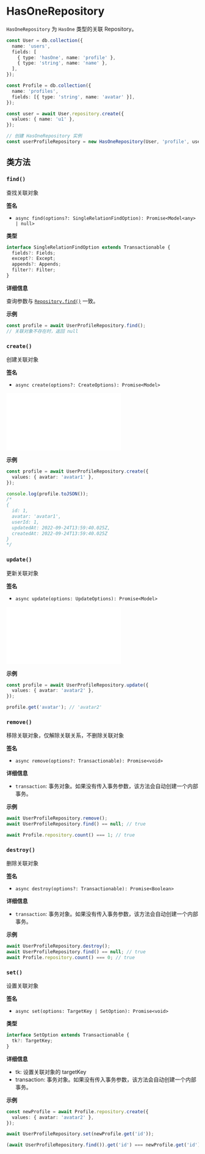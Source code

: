 # HasOneRepository
`HasOneRepository` 为 `HasOne` 类型的关联 Repository。

```typescript
const User = db.collection({
  name: 'users',
  fields: [
    { type: 'hasOne', name: 'profile' },
    { type: 'string', name: 'name' },
  ],
});

const Profile = db.collection({
  name: 'profiles',
  fields: [{ type: 'string', name: 'avatar' }],
});

const user = await User.repository.create({
  values: { name: 'u1' },
});

// 创建 HasOneRepository 实例
const userProfileRepository = new HasOneRepository(User, 'profile', user.get('id'));

```

## 类方法

### `find()`

查找关联对象

**签名**

* `async find(options?: SingleRelationFindOption): Promise<Model<any> | null>`

**类型**

```typescript
interface SingleRelationFindOption extends Transactionable {
  fields?: Fields;
  except?: Except;
  appends?: Appends;
  filter?: Filter;
}
```

**详细信息**

查询参数与 [`Repository.find()`](../repository.md#find) 一致。

**示例**

```typescript
const profile = await UserProfileRepository.find();
// 关联对象不存在时，返回 null
```

### `create()`
创建关联对象

**签名**

* `async create(options?: CreateOptions): Promise<Model>`

<embed src="../shared/create-options.md"></embed>

**示例**

```typescript
const profile = await UserProfileRepository.create({
  values: { avatar: 'avatar1' },
});

console.log(profile.toJSON());
/*
{
  id: 1,
  avatar: 'avatar1',
  userId: 1,
  updatedAt: 2022-09-24T13:59:40.025Z,
  createdAt: 2022-09-24T13:59:40.025Z
}
*/

```

### `update()`

更新关联对象

**签名**

* `async update(options: UpdateOptions): Promise<Model>`

<embed src="../shared/update-options.md"></embed>


**示例**

```typescript
const profile = await UserProfileRepository.update({
  values: { avatar: 'avatar2' },
});

profile.get('avatar'); // 'avatar2'
```

### `remove()`

移除关联对象，仅解除关联关系，不删除关联对象

**签名**

* `async remove(options?: Transactionable): Promise<void>`

**详细信息**

* `transaction`: 事务对象。如果没有传入事务参数，该方法会自动创建一个内部事务。

**示例**

```typescript
await UserProfileRepository.remove();
await UserProfileRepository.find() == null; // true

await Profile.repository.count() === 1; // true
```

### `destroy()`

删除关联对象

**签名**

* `async destroy(options?: Transactionable): Promise<Boolean>`


**详细信息**

* `transaction`: 事务对象。如果没有传入事务参数，该方法会自动创建一个内部事务。

**示例**

```typescript
await UserProfileRepository.destroy();
await UserProfileRepository.find() == null; // true
await Profile.repository.count() === 0; // true
```

### `set()`

设置关联对象

**签名**

* `async set(options: TargetKey | SetOption): Promise<void>`

**类型**

```typescript
interface SetOption extends Transactionable {
  tk?: TargetKey;
}
````
**详细信息**

* tk: 设置关联对象的 targetKey
* transaction: 事务对象。如果没有传入事务参数，该方法会自动创建一个内部事务。

**示例**

```typescript
const newProfile = await Profile.repository.create({
  values: { avatar: 'avatar2' },
});

await UserProfileRepository.set(newProfile.get('id'));

(await UserProfileRepository.find()).get('id') === newProfile.get('id'); // true
```

